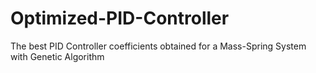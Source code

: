 # Optimized-PID-Controller
The best PID Controller coefficients obtained for a Mass-Spring System with Genetic Algorithm
